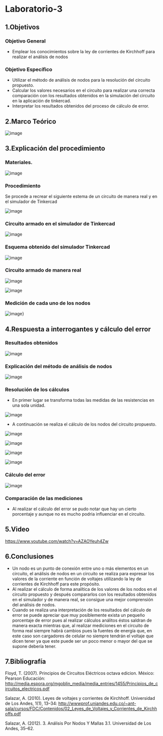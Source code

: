 # Laboratorio-3
## 1.Objetivos
### Objetivo General
- Emplear los conocimientos sobre la ley de corrientes de Kirchhoff para realizar el análisis de nodos 
### Objetivo Específico
- Utilizar el método de análisis de nodos para la resolución del circuito propuesto.
- Calcular los valores necesarios en el circuito para realizar una correcta comparación con los resultados obtenidos en la simulación del circuito en la aplicación de tinkercad.
- Interpretar los resultados obtenidos del proceso de cálculo de error.
## 2.Marco Teórico

![image](https://user-images.githubusercontent.com/105740772/172258059-7b1ff864-f0c3-48c3-b428-eaffae5ae933.png)

## 3.Explicación del procedimiento
### Materiales.

![image](https://user-images.githubusercontent.com/105740772/172253783-a3841720-3dca-4db9-8c6b-b06da1cf3ab6.png)

### Procedimiento
Se procede a recrear el siguiente estema de un circuito de manera real y en el simulador de Tinkercad

![image](https://user-images.githubusercontent.com/105740772/172255904-e78c38cf-03f2-4196-b46d-ae533b5bfbd9.png)

### Circuito armado en el simulador de Tinkercad

![image](https://user-images.githubusercontent.com/105740772/172258720-e0532c5b-c40d-4277-a8ee-d059066c9d4d.png)

### Esquema obtenido del simulador Tinkercad

![image](https://user-images.githubusercontent.com/105740772/172258259-30ed6787-ef10-4886-8b80-8aeae60e5414.png)

### Circuito armado de manera real

![image](https://user-images.githubusercontent.com/105740772/172256336-6a65fcec-5d96-40aa-835b-8cae33b4b38f.png)

![image](https://user-images.githubusercontent.com/105740772/172256337-dcdb0aa1-60d3-4d62-84a8-48c82408b0b5.png)

### Medición de cada uno de los nodos

![image](https://user-images.githubusercontent.com/105740772/172283294-9cdec3bf-521b-49da-abc0-5c2b8cf61e73.png)}

## 4.Respuesta a interrogantes y cálculo del error
### Resultados obtenidos

![image](https://user-images.githubusercontent.com/105740772/172294243-ead56284-c848-49a2-aa85-ddad69e02581.png)

### Explicación del método de análisis de nodos

![image](https://user-images.githubusercontent.com/105740772/172260293-59af5eb7-fb56-4a89-b7a3-df0c8902a16b.png)

### Resolución de los cálculos
- En primer lugar se transforma todas las medidas de las resistencias en una sola unidad.

![image](https://user-images.githubusercontent.com/105740772/172278877-47cc40b4-3b6b-4514-8736-a0c6107949e3.png)

- A continuación se realiza el cálculo de los nodos del circuito propuesto.

![image](https://user-images.githubusercontent.com/105740772/172285765-134de67d-30a8-40b2-93c6-784829344ec2.png)

![image](https://user-images.githubusercontent.com/105740772/172286836-7b7a63c7-8274-46cc-b661-d2406d51983c.png)

![image](https://user-images.githubusercontent.com/105740772/172291966-461a0e11-17ce-4e05-a72e-407d08e08dcf.png)

![image](https://user-images.githubusercontent.com/105740772/172294058-81c2226c-1e19-435a-a93f-e7e4e01ee002.png)

### Cálculo del error

![image](https://user-images.githubusercontent.com/105740772/172295359-d9468988-2efe-4ae5-aa6b-8cd70cd5c55c.png)

### Comparación de las mediciones
- Al realizar el cálculo del error se pudo notar que hay un cierto porcentaje y aunque no es mucho podria influenciar en el circuito.

## 5.Video

https://www.youtube.com/watch?v=AZAOYeuh4Zw

## 6.Conclusiones
- Un nodo es un punto de conexión entre uno o más elementos en un circuito, el análisis de nodos en un circuito se realiza para expresar los valores de la corriente en función de voltajes utilizando la ley de corrientes de Kirchhoff para este propósito.
- Al realizar el cálculo de forma analítica de los valores de los nodos en el circuito propuesto y después compararlos con los resultados obtenidos en el simulador y de manera real, se consigue una mejor comprensión del análisis de nodos.
- Cuando se realiza una interpretación de los resultados del cálculo de error se puede apreciar que muy posiblemente exista un pequeño porcentaje de error pues al realizar cálculos análitos éstos saldran de manera exacta mientras que, al realizar mediciones en el circuito de forma real siempre habrá cambios pues la fuentes de energía que, en este caso son cargadores de celular no siempre tendrán el voltaje que dicen tener ya que este puede ser un poco menor o mayor del que se supone debería tener.

## 7.Bibliografía

Floyd, T. (2007). Principios de Circuitos Eléctricos octava edicion. México: Pearson Educación: http://media.espora.org/mgoblin_media/media_entries/1455/Principios_de_circuitos_electricos.pdf

Salazar, A. (2010). Leyes de voltajes y corrientes de Kirchhoff. Universidad de Los Andes, 1(1), 13–34: http://wwwprof.uniandes.edu.co/~ant-sala/cursos/FDC/Contenidos/02_Leyes_de_Voltajes_y_Corrientes_de_Kirchhoffs.pdf

Salazar, A. (2012). 3. Análisis Por Nodos Y Mallas 3.1. Universidad de Los Andes, 35–62.

